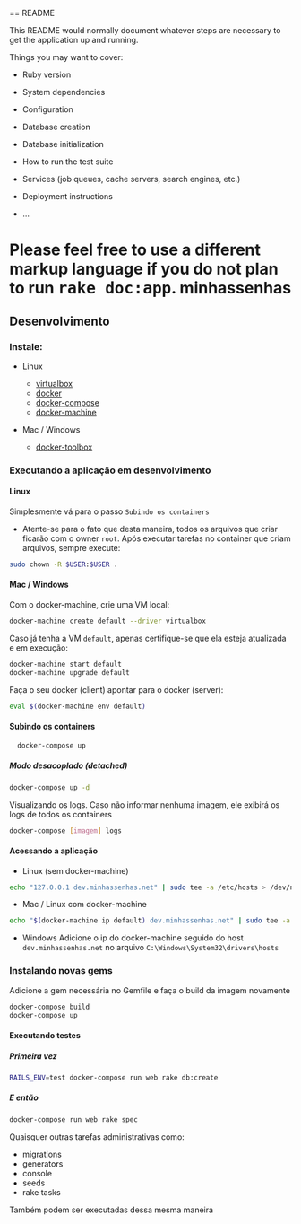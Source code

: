 == README

This README would normally document whatever steps are necessary to get the
application up and running.

Things you may want to cover:

* Ruby version

* System dependencies

* Configuration

* Database creation

* Database initialization

* How to run the test suite

* Services (job queues, cache servers, search engines, etc.)

* Deployment instructions

* ...


Please feel free to use a different markup language if you do not plan to run
<tt>rake doc:app</tt>.
minhassenhas
==========

Desenvolvimento
---------------
### Instale:

  - Linux
    - [virtualbox](https://www.virtualbox.org/)
    - [docker](https://docs.docker.com/engine/installation/linux/ubuntulinux/)
    - [docker-compose](https://docs.docker.com/compose/install/)
    - [docker-machine](https://docs.docker.com/machine/install-machine/)

  - Mac / Windows
    - [docker-toolbox](https://www.docker.com/products/docker-toolbox)

### Executando a aplicação em desenvolvimento

#### Linux
Simplesmente vá para o passo `Subindo os containers`
- Atente-se para o fato que desta maneira, todos os arquivos que criar ficarão com o owner `root`. Após executar tarefas no container que criam arquivos, sempre execute:
```sh
sudo chown -R $USER:$USER .
```

#### Mac / Windows
Com o docker-machine, crie uma VM local:

```sh
docker-machine create default --driver virtualbox
```

Caso já tenha a VM `default`, apenas certifique-se que ela esteja atualizada e em execução:
```sh
docker-machine start default
docker-machine upgrade default
```

Faça o seu docker (client) apontar para o docker (server):
```sh
eval $(docker-machine env default)
```

#### Subindo os containers
```sh
  docker-compose up
```

##### Modo desacoplado (detached)

```sh
docker-compose up -d
```
Visualizando os logs. Caso não informar nenhuma imagem, ele exibirá os logs de todos os containers
```sh
docker-compose [imagem] logs
```

#### Acessando a aplicação
- Linux (sem docker-machine)
```sh
echo "127.0.0.1 dev.minhassenhas.net" | sudo tee -a /etc/hosts > /dev/null
```
- Mac / Linux com docker-machine
```sh
echo "$(docker-machine ip default) dev.minhassenhas.net" | sudo tee -a /etc/hosts > /dev/null
```
- Windows
Adicione o ip do docker-machine seguido do host `dev.minhassenhas.net` no arquivo `C:\Windows\System32\drivers\hosts`

### Instalando novas gems

Adicione a gem necessária no Gemfile e faça o build da imagem novamente

```sh
docker-compose build
docker-compose up
```

#### Executando testes

##### Primeira vez

```sh
RAILS_ENV=test docker-compose run web rake db:create
```
##### E então
```sh
docker-compose run web rake spec
```

Quaisquer outras tarefas administrativas como:
  - migrations
  - generators
  - console
  - seeds
  - rake tasks

Também podem ser executadas dessa mesma maneira
